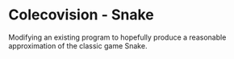# Colecovision - Snake
 Modifying an existing program to hopefully produce a reasonable approximation of the classic game Snake.
